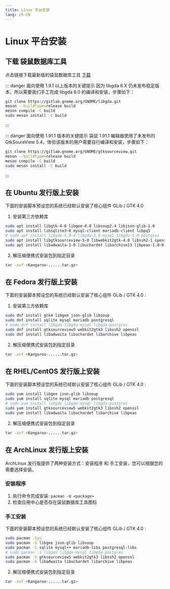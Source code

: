 ```yaml
---
title: Linux 平台安装
lang: zh-CN
---
```


# Linux 平台安装

## 下载 袋鼠数据库工具
点击链接下载最新版的袋鼠数据库工具 [下载](../download)

::: danger 面向使用 1.9.1 以上版本的关键提示
因为 libgda 6.X 仍未发布稳定版本，所以需要我们手工完成 libgda 6.0 的编译和安装，步骤如下：
```bash
git clone https://gitlab.gnome.org/GNOME/libgda.git
meson --buildtype=release build
meson compile -C build
sudo meson install -C build
```
:::

::: danger 面向使用 1.91.1 版本的关键提示
袋鼠 1.91.1 编辑器使用了未发布的 GtkSoureView 5.4，体验该版本的用户需要自行编译和安装，步骤如下：
```bash
git clone https://gitlab.gnome.org/GNOME/gtksourceview.git
meson --buildtype=release build
meson compile -C build
sudo meson install -C build
```
:::

## 在 Ubuntu 发行版上安装
下面的安装脚本预设您的系统已经默认安装了核心组件 GLib / GTK 4.0
1. 安装第三方依赖库
```bash
sudo apt install libgtk-4-0 libgee-0.8 libsoup2.4 libjson-glib-1.0
sudo apt install libsqlite3-0 mysql-client mariadb-client libpq5
# sudo apt install libgda-5.0-4 libgda-5.0-mysql libgda-5.0-postgtes
sudo apt install libgtksourceview-5-0 libwebkit2gtk-4.0 libssh2-1 openssl 
sudo apt install libadwaita-1-0 libuchardet libarchive13 libpeas-1.0-0
```
2. 解压缩便携式安装包到指定目录
```bash
tar -xvf <Kangaroo-......tar.gz>
```


## 在 Fedora 发行版上安装
下面的安装脚本预设您的系统已经默认安装了核心组件 GLib / GTK 4.0 :
1. 安装第三方依赖库
```bash
sudo dnf install gtk4 libgee json-glib libsoup
sudo dnf install sqlite mysql mariadb postgresql
# sudo dnf install libgda libgda-mysql libgda-postgres
sudo dnf install gtksourceview5 webkit2gtk3 libssh2 openssl
sudo dnf install libadwaita libuchardet libarchive libpeas
```
2. 解压缩便携式安装包到指定目录
```bash
tar -xvf <Kangaroo-......tar.gz>
```

## 在 RHEL/CentOS 发行版上安装
下面的安装脚本预设您的系统已经默认安装了核心组件 GLib / GTK 4.0 :
```bash
sudo yum install libgee json-glib libsoup
sudo yum install sqlite mysql mariadb postgresql
# sudo yum install libgda libgda-mysql libgda-postgres
sudo yum install gtksourceview5 webkit2gtk3 libssh2 openssl
sudo yum install libadwaita libuchardet libarchive libpeas
```
2. 解压缩便携式安装包到指定目录
```bash
tar -xvf <Kangaroo-......tar.gz>
```

## 在 ArchLinux 发行版上安装
ArchLinux 发行版提供了两种安装方式：安装程序 和 手工安装，您可以根据您的需要选择安装。

### 安装程序
1. 执行命令完成安装: `pacman -U <package>`
2. 检查应用中心是否存在袋鼠数据库工具图标

### 手工安装
下面的安装脚本预设您的系统已经默认安装了核心组件 GLib / GTK 4.0 :
```bash
sudo pacman -Syu
sudo pacman -S libgee json-glib libsoup
sudo pacman -S sqlite mysql++ mariadb-libs postgresql-libs
# sudo pacman -S libgda libgda-mysql libgda-postgres
sudo pacman -S gtksourceview5 webkit2gtk3 libssh2 openssl
sudo pacman -S libadwaita libuchardet libarchive libpeas
```
2. 解压缩便携式安装包到指定目录
```bash
tar -xvf <Kangaroo-......tar.gz>
```

<Vssue :issue-id="5" :title="$title" />

